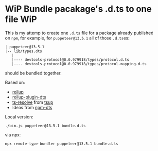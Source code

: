 # **WiP** Bundle pacakage's .d.ts to one file **WiP**

This is my attemp to create one `.d.ts` file for a package already published on `npm`, for example, for `puppeteer@13.5.1` all of those `.d.ts`es:

```
| puppeteer@13.5.1
|-- lib/types.dts
   |
   |---- devtools-protocol@0.0.979918/types/protocol.d.ts
   |---- devtools-protocol@0.0.979918/types/protocol-mapping.d.ts
```

should be bundled together.


Based on:
* [rollup](https://github.com/rollup/rollup)
* [rollup-plugin-dts](https://github.com/Swatinem/rollup-plugin-dts)
* [ts-resolve](https://github.com/egoist/tsup/blob/dev/src/rollup/ts-resolve.ts) from [tsup](https://github.com/egoist/tsup)
* Ideas from [npm-dts](https://github.com/vytenisu/npm-dts)


Local version:
```shell
./bin.js puppeteer@13.5.1 bundle.d.ts
```

via npx:
```
npx remote-type-bundler puppeteer@13.5.1 bundle.d.ts
```
